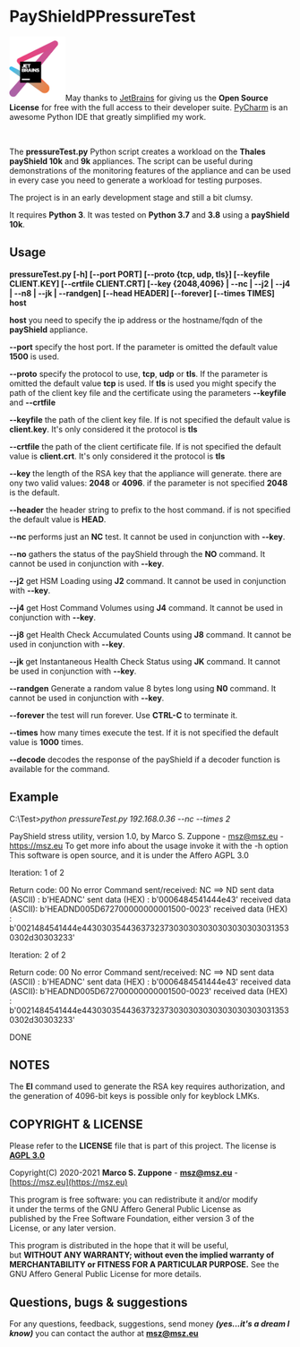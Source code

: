 # PayShieldPPressureTest

<a href="https://www.jetbrains.com/?from=PayshieldPPressureTest"><img src=images/jetbrains-variant-3.png width=100></a>May thanks to <a href="https://www.jetbrains.com/?from=PayshieldPPressureTest">JetBrains</a> for giving us the <b>Open Source License</b> for free with the full access to their developer suite.
<a href="https://www.jetbrains.com/pycharm/?from=PayshieldPPressureTesPyCharm">PyCharm</a> is an awesome Python IDE that greatly simplified my work.

&nbsp;

The **pressureTest.py** Python script creates a workload on the **Thales payShield 10k** and **9k** appliances.
The script can be useful during demonstrations of the monitoring features of the appliance and can be used in every case you need to generate a workload for testing purposes.
 
The project is in an early development stage and still a bit clumsy.

It requires **Python 3**. It was tested on **Python 3.7** and **3.8** using a **payShield 10k**.


## Usage

**pressureTest.py \[-h\] \[--port PORT\] \[--proto {tcp, udp, tls}\] \[--keyfile CLIENT.KEY\] \[--crtfile CLIENT.CRT\] \[--key {2048,4096} | --nc | --j2 | --j4 | --n8 | --jk | --randgen\] \[--head HEADER\] \[--forever\] \[--times TIMES\] host**

**host** you need to specify the ip address or the hostname/fqdn of the **payShield** appliance.

**--port** specify the host port. If the parameter is omitted the default value **1500** is used.

**--proto** specify the protocol to use, **tcp**, **udp** or **tls**. If the parameter is omitted the default value **tcp** is used.
If **tls** is used you might specify the path of the client key file and the certificate using the parameters **--keyfile** and **--crtfile**

**--keyfile** the path of the client key file. If is not specified the default value is **client.key**. It's only considered it the protocol is **tls**

**--crtfile** the path of the client certificate file. If is not specified the default value is **client.crt**. It's only considered it the protocol is **tls**

**--key** the length of the RSA key that the appliance will generate. there are ony two valid values: **2048** or **4096**.
if the parameter is not specified **2048** is the default.

**--header** the header string to prefix to the host command. if is not specified the default value is **HEAD**.

**--nc** performs just an **NC** test. It cannot be used in conjunction with **--key**.

**--no** gathers the status of the payShield through the **NO** command. It cannot be used in conjunction with **--key**.

**--j2** get HSM Loading using **J2** command. It cannot be used in conjunction with **--key**.

**--j4** get Host Command Volumes using **J4** command. It cannot be used in conjunction with **--key**.

**--j8** get Health Check Accumulated Counts using **J8** command. It cannot be used in conjunction with **--key**.

**--jk** get Instantaneous Health Check Status using **JK** command. It cannot be used in conjunction with **--key**.

**--randgen** Generate a random value 8 bytes long using **N0** command. It cannot be used in conjunction with **--key**.

**--forever** the test will run forever. Use **CTRL-C** to terminate it.

**--times** how many times execute the test. If it is not specified the default value is **1000** times.

**--decode** decodes the response of the payShield if a decoder function is available for the command.

## Example
C:\Test>*python pressureTest.py 192.168.0.36 --nc --times 2*

PayShield stress utility, version 1.0, by Marco S. Zuppone - msz@msz.eu - https://msz.eu
To get more info about the usage invoke it with the -h option
This software is open source, and it is under the Affero AGPL 3.0

Iteration:  1  of  2

Return code: 00 No error
Command sent/received: NC ==> ND
sent data (ASCII) : b'HEADNC'
sent data (HEX) : b'0006484541444e43'
received data (ASCII): b'HEADND005D672700000000001500-0023'
received data (HEX) : b'0021484541444e44303035443637323730303030303030303030313530302d30303233'

Iteration:  2  of  2

Return code: 00 No error
Command sent/received: NC ==> ND
sent data (ASCII) : b'HEADNC'
sent data (HEX) : b'0006484541444e43'
received data (ASCII): b'HEADND005D672700000000001500-0023'
received data (HEX) : b'0021484541444e44303035443637323730303030303030303030313530302d30303233'

DONE

## NOTES

The **EI** command used to generate the RSA key requires authorization, and the generation of 4096-bit keys is possible only for keyblock LMKs.


## COPYRIGHT & LICENSE
  Please refer to the **LICENSE** file that is part of this project.
  The license is **[AGPL 3.0](https://www.gnu.org/licenses/agpl-3.0.en.html)**
  
  Copyright(C) 2020-2021  **Marco S. Zuppone** - **msz@msz.eu** - [https://msz.eu](https://msz.eu)

  This program is free software: you can redistribute it and/or modify  
  it under the terms of the GNU Affero General Public License as  
  published by the Free Software Foundation, either version 3 of the  
  License, or any later version.  

  This program is distributed in the hope that it will be useful,  
   but **WITHOUT ANY WARRANTY; without even the implied warranty of  
   MERCHANTABILITY or FITNESS FOR A PARTICULAR PURPOSE.** See the  
   GNU Affero General Public License for more details.  
   
## Questions, bugs & suggestions
For any questions, feedback, suggestions, send money ***(yes...it's a dream I know)*** you can contact the author at **msz@msz.eu**
